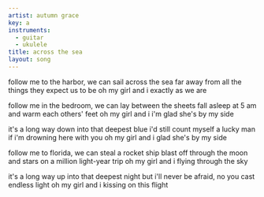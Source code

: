 ```yaml
---
artist: autumn grace
key: a
instruments:
  - guitar
  - ukulele
title: across the sea
layout: song
---
```

follow me to the harbor, we can sail across the sea
far away from all the things they expect us to be
oh my girl and i
exactly as we are

follow me in the bedroom, we can lay between the sheets
fall asleep at 5 am and warm each others' feet
oh my girl and i
i'm glad she's by my side

it's a long way down
into that deepest blue
i'd still count myself a lucky man
if i'm drowning here with you
oh my girl and i
glad she's by my side

follow me to florida, we can steal a rocket ship
blast off through the moon and stars on a million light-year trip
oh my girl and i
flying through the sky

it's a long way up
into that deepest night
but i'll never be afraid, no
you cast endless light
oh my girl and i
kissing on this flight